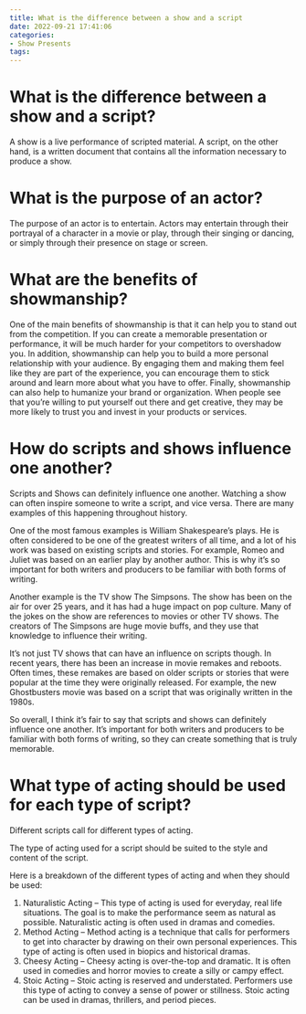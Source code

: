 ```yaml
---
title: What is the difference between a show and a script
date: 2022-09-21 17:41:06
categories:
- Show Presents
tags:
---
```



#  What is the difference between a show and a script?

A show is a live performance of scripted material. A script, on the other hand, is a written document that contains all the information necessary to produce a show.

#  What is the purpose of an actor?

The purpose of an actor is to entertain. Actors may entertain through their portrayal of a character in a movie or play, through their singing or dancing, or simply through their presence on stage or screen.

#  What are the benefits of showmanship?

One of the main benefits of showmanship is that it can help you to stand out from the competition. If you can create a memorable presentation or performance, it will be much harder for your competitors to overshadow you. In addition, showmanship can help you to build a more personal relationship with your audience. By engaging them and making them feel like they are part of the experience, you can encourage them to stick around and learn more about what you have to offer. Finally, showmanship can also help to humanize your brand or organization. When people see that you’re willing to put yourself out there and get creative, they may be more likely to trust you and invest in your products or services.

#  How do scripts and shows influence one another?

Scripts and Shows can definitely influence one another. Watching a show can often inspire someone to write a script, and vice versa. There are many examples of this happening throughout history.

One of the most famous examples is William Shakespeare’s plays. He is often considered to be one of the greatest writers of all time, and a lot of his work was based on existing scripts and stories. For example, Romeo and Juliet was based on an earlier play by another author. This is why it’s so important for both writers and producers to be familiar with both forms of writing.

Another example is the TV show The Simpsons. The show has been on the air for over 25 years, and it has had a huge impact on pop culture. Many of the jokes on the show are references to movies or other TV shows. The creators of The Simpsons are huge movie buffs, and they use that knowledge to influence their writing.

It’s not just TV shows that can have an influence on scripts though. In recent years, there has been an increase in movie remakes and reboots. Often times, these remakes are based on older scripts or stories that were popular at the time they were originally released. For example, the new Ghostbusters movie was based on a script that was originally written in the 1980s.

So overall, I think it’s fair to say that scripts and shows can definitely influence one another. It’s important for both writers and producers to be familiar with both forms of writing, so they can create something that is truly memorable.

#  What type of acting should be used for each type of script?

Different scripts call for different types of acting.

The type of acting used for a script should be suited to the style and content of the script.

Here is a breakdown of the different types of acting and when they should be used:

1) Naturalistic Acting – This type of acting is used for everyday, real life situations. The goal is to make the performance seem as natural as possible. Naturalistic acting is often used in dramas and comedies.
2) Method Acting – Method acting is a technique that calls for performers to get into character by drawing on their own personal experiences. This type of acting is often used in biopics and historical dramas.
3) Cheesy Acting – Cheesy acting is over-the-top and dramatic. It is often used in comedies and horror movies to create a silly or campy effect.
4) Stoic Acting – Stoic acting is reserved and understated. Performers use this type of acting to convey a sense of power or stillness. Stoic acting can be used in dramas, thrillers, and period pieces.